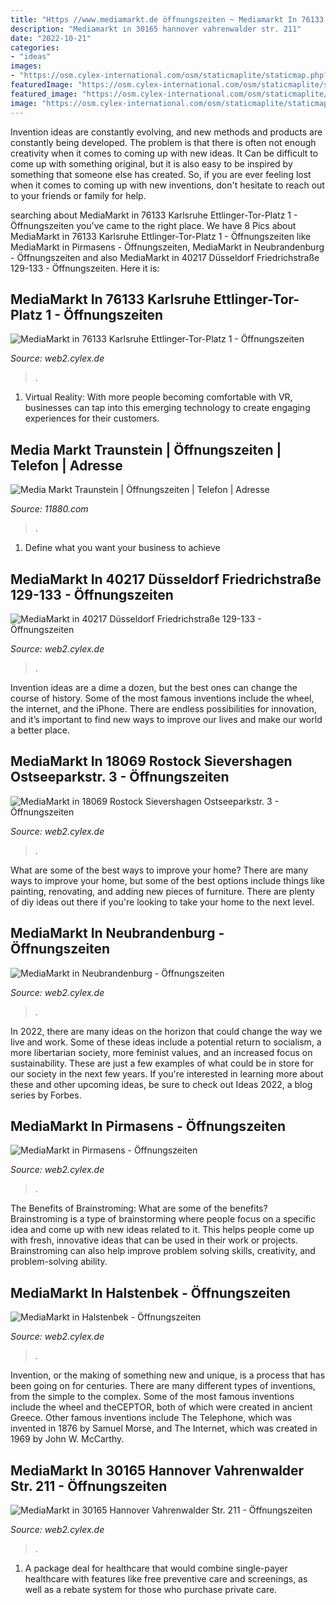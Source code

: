 ```yaml
---
title: "Https //www.mediamarkt.de öffnungszeiten ~ Mediamarkt In 76133 Karlsruhe Ettlinger-tor-platz 1"
description: "Mediamarkt in 30165 hannover vahrenwalder str. 211"
date: "2022-10-21"
categories:
- "ideas"
images:
- "https://osm.cylex-international.com/osm/staticmaplite/staticmap.php?center=51.208220,6.773859&amp;zoom=15&amp;size=xy&amp;maptype=tm&amp;markers=51.208220,6.773859,marker-34"
featuredImage: "https://osm.cylex-international.com/osm/staticmaplite/staticmap.php?center=51.208220,6.773859&amp;zoom=15&amp;size=xy&amp;maptype=tm&amp;markers=51.208220,6.773859,marker-34"
featured_image: "https://osm.cylex-international.com/osm/staticmaplite/staticmap.php?center=51.208220,6.773859&amp;zoom=15&amp;size=xy&amp;maptype=tm&amp;markers=51.208220,6.773859,marker-34"
image: "https://osm.cylex-international.com/osm/staticmaplite/staticmap.php?center=53.629140,9.867093&amp;zoom=15&amp;size=xy&amp;maptype=tm&amp;markers=53.629140,9.867093,marker-34"
---
```



Invention ideas are constantly evolving, and new methods and products are constantly being developed. The problem is that there is often not enough creativity when it comes to coming up with new ideas. It Can be difficult to come up with something original, but it is also easy to be inspired by something that someone else has created. So, if you are ever feeling lost when it comes to coming up with new inventions, don't hesitate to reach out to your friends or family for help.

	

		
searching about MediaMarkt in 76133 Karlsruhe Ettlinger-Tor-Platz 1 - Öffnungszeiten you've came to the right place. We have 8 Pics about MediaMarkt in 76133 Karlsruhe Ettlinger-Tor-Platz 1 - Öffnungszeiten like MediaMarkt in Pirmasens - Öffnungszeiten, MediaMarkt in Neubrandenburg - Öffnungszeiten and also MediaMarkt in 40217 Düsseldorf Friedrichstraße 129-133 - Öffnungszeiten. Here it is:
		
    
## MediaMarkt In 76133 Karlsruhe Ettlinger-Tor-Platz 1 - Öffnungszeiten

<img loading=lazy src="https://osm.cylex-international.com/osm/staticmaplite/staticmap.php?center=49.005870,8.402915&amp;zoom=15&amp;size=xy&amp;maptype=tm&amp;markers=49.005870,8.402915,marker-34" onerror="this.onerror=null;this.src='https://tse1.mm.bing.net/th?id=OIP.erIGsnT7nIGHhRjWxJpZAAHaB2&amp;pid=15.1';" alt="MediaMarkt in 76133 Karlsruhe Ettlinger-Tor-Platz 1 - Öffnungszeiten">

_Source: web2.cylex.de_

>. 

	

1. Virtual Reality: With more people becoming comfortable with VR, businesses can tap into this emerging technology to create engaging experiences for their customers.

    
## Media Markt Traunstein | Öffnungszeiten | Telefon | Adresse

<img loading=lazy src="https://cdn.11880.com/media-markt_23479452_mw640h480_traunstein-oberbayern.jpg" onerror="this.onerror=null;this.src='https://tse3.mm.bing.net/th?id=OIP.R6dhz7P6wRCEVNghmJMmugHaE7&amp;pid=15.1';" alt="Media Markt Traunstein | Öffnungszeiten | Telefon | Adresse">

_Source: 11880.com_

>. 

	

1. Define what you want your business to achieve 

    
## MediaMarkt In 40217 Düsseldorf Friedrichstraße 129-133 - Öffnungszeiten

<img loading=lazy src="https://osm.cylex-international.com/osm/staticmaplite/staticmap.php?center=51.208220,6.773859&amp;zoom=15&amp;size=xy&amp;maptype=tm&amp;markers=51.208220,6.773859,marker-34" onerror="this.onerror=null;this.src='https://tse2.mm.bing.net/th?id=OIP.-HWS4uj_A2imOKuVxMjQtAHaB2&amp;pid=15.1';" alt="MediaMarkt in 40217 Düsseldorf Friedrichstraße 129-133 - Öffnungszeiten">

_Source: web2.cylex.de_

>. 

	

Invention ideas are a dime a dozen, but the best ones can change the course of history. Some of the most famous inventions include the wheel, the internet, and the iPhone. There are endless possibilities for innovation, and it’s important to find new ways to improve our lives and make our world a better place.

    
## MediaMarkt In 18069 Rostock Sievershagen Ostseeparkstr. 3 - Öffnungszeiten

<img loading=lazy src="https://osm.cylex-international.com/osm/staticmaplite/staticmap.php?center=54.105490,12.034930&amp;zoom=15&amp;size=xy&amp;maptype=tm&amp;markers=54.105490,12.034930,marker-34" onerror="this.onerror=null;this.src='https://tse1.mm.bing.net/th?id=OIP.L6pPQGm2ByVoWM4grCgpzgHaB2&amp;pid=15.1';" alt="MediaMarkt in 18069 Rostock Sievershagen Ostseeparkstr. 3 - Öffnungszeiten">

_Source: web2.cylex.de_

>. 

	

What are some of the best ways to improve your home?
There are many ways to improve your home, but some of the best options include things like painting, renovating, and adding new pieces of furniture. There are plenty of diy ideas out there if you're looking to take your home to the next level.

    
## MediaMarkt In Neubrandenburg - Öffnungszeiten

<img loading=lazy src="https://osm.cylex-international.com/osm/staticmaplite/staticmap.php?center=53.557380,13.259510&amp;zoom=15&amp;size=xy&amp;maptype=tm&amp;markers=53.557380,13.259510,marker-34" onerror="this.onerror=null;this.src='https://tse4.mm.bing.net/th?id=OIP.8sww5AehPOG_LMiaMYf-GgHaB2&amp;pid=15.1';" alt="MediaMarkt in Neubrandenburg - Öffnungszeiten">

_Source: web2.cylex.de_

>. 

	

In 2022, there are many ideas on the horizon that could change the way we live and work. Some of these ideas include a potential return to socialism, a more libertarian society, more feminist values, and an increased focus on sustainability. These are just a few examples of what could be in store for our society in the next few years. If you're interested in learning more about these and other upcoming ideas, be sure to check out Ideas 2022, a blog series by Forbes.

    
## MediaMarkt In Pirmasens - Öffnungszeiten

<img loading=lazy src="https://osm.cylex-international.com/osm/staticmaplite/staticmap.php?center=49.226980,7.590888&amp;zoom=15&amp;size=xy&amp;maptype=tm&amp;markers=49.226980,7.590888,marker-34" onerror="this.onerror=null;this.src='https://tse2.mm.bing.net/th?id=OIP.64YGYLtbbX4HaaxKHzFyOAHaB2&amp;pid=15.1';" alt="MediaMarkt in Pirmasens - Öffnungszeiten">

_Source: web2.cylex.de_

>. 

	

The Benefits of Brainstroming: What are some of the benefits?
Brainstroming is a type of brainstorming where people focus on a specific idea and come up with new ideas related to it. This helps people come up with fresh, innovative ideas that can be used in their work or projects. Brainstroming can also help improve problem solving skills, creativity, and problem-solving ability.

    
## MediaMarkt In Halstenbek - Öffnungszeiten

<img loading=lazy src="https://osm.cylex-international.com/osm/staticmaplite/staticmap.php?center=53.629140,9.867093&amp;zoom=15&amp;size=xy&amp;maptype=tm&amp;markers=53.629140,9.867093,marker-34" onerror="this.onerror=null;this.src='https://tse2.mm.bing.net/th?id=OIP.mHD1yJ5357GYE4vxmppEdQHaB2&amp;pid=15.1';" alt="MediaMarkt in Halstenbek - Öffnungszeiten">

_Source: web2.cylex.de_

>. 

	

Invention, or the making of something new and unique, is a process that has been going on for centuries. There are many different types of inventions, from the simple to the complex. Some of the most famous inventions include the wheel and theCEPTOR, both of which were created in ancient Greece. Other famous inventions include The Telephone, which was invented in 1876 by Samuel Morse, and The Internet, which was created in 1969 by John W. McCarthy.

    
## MediaMarkt In 30165 Hannover Vahrenwalder Str. 211 - Öffnungszeiten

<img loading=lazy src="https://media.cylex.de/companies/1775/629/logo/logo.jpg" onerror="this.onerror=null;this.src='https://tse3.mm.bing.net/th?id=OIP.UUG61RVG9QFldA0MYphboQAAAA&amp;pid=15.1';" alt="MediaMarkt in 30165 Hannover Vahrenwalder Str. 211 - Öffnungszeiten">

_Source: web2.cylex.de_

>. 

	

1) A package deal for healthcare that would combine single-payer healthcare with features like free preventive care and screenings, as well as a rebate system for those who purchase private care.

